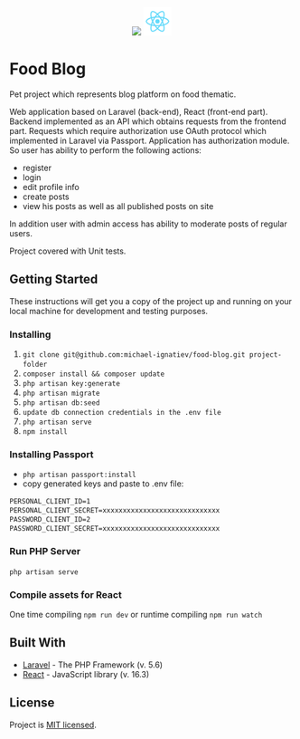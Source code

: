 
<p align="center">
<img src="https://laravel.com/assets/img/components/logo-laravel.svg" height="50">
<img src="https://raw.githubusercontent.com/github/explore/6c6508f34230f0ac0d49e847a326429eefbfc030/topics/react/react.png" height="50">
</p>

# Food Blog

Pet project which represents blog platform on food thematic.

Web application based on Laravel (back-end), React (front-end part). Backend implemented as an API which obtains requests from the frontend part. Requests which require authorization use OAuth protocol which implemented in Laravel via Passport. Application has authorization module. So user has ability to perform the following actions:
* register
* login
* edit profile info
* create posts
* view his posts as well as all published posts on site

In addition user with admin access has ability to moderate posts of regular users.

Project covered with Unit tests.

## Getting Started

These instructions will get you a copy of the project up and running on your local machine for development and testing purposes.

### Installing

1. `git clone git@github.com:michael-ignatiev/food-blog.git project-folder`
2. `composer install && composer update`
3. `php artisan key:generate`
4. `php artisan migrate`
5. `php artisan db:seed`
6. `update db connection credentials in the .env file`
7. `php artisan serve`
8. `npm install`

### Installing Passport

* `php artisan passport:install`
* copy generated keys and paste to .env file:
```
PERSONAL_CLIENT_ID=1
PERSONAL_CLIENT_SECRET=xxxxxxxxxxxxxxxxxxxxxxxxxxxxx
PASSWORD_CLIENT_ID=2
PASSWORD_CLIENT_SECRET=xxxxxxxxxxxxxxxxxxxxxxxxxxxxx
```

### Run PHP Server
`php artisan serve`

### Compile assets for React

One time compiling `npm run dev` or runtime compiling `npm run watch`

## Built With

* [Laravel](https://laravel.com/) - The PHP Framework (v. 5.6)
* [React](https://reactjs.org/) - JavaScript library (v. 16.3)

## License

Project is [MIT licensed](./LICENSE).